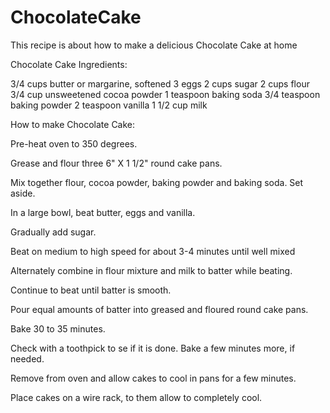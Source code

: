 # ChocolateCake
This recipe is about how to make a delicious Chocolate Cake at home

Chocolate Cake Ingredients:

3/4 cups butter or margarine, softened
3 eggs
2 cups sugar
2 cups flour
3/4 cup unsweetened cocoa powder
1 teaspoon baking soda
3/4 teaspoon baking powder
2 teaspoon vanilla
1 1/2 cup milk


How to make Chocolate Cake:

Pre-heat oven to 350 degrees.

Grease and flour three 6" X 1 1/2" round cake pans.

Mix together flour, cocoa powder, baking powder and baking soda. Set aside.

In a large bowl, beat butter, eggs and vanilla.

Gradually add sugar.

Beat on medium to high speed for about 3-4 minutes until well mixed

Alternately combine in flour mixture and milk to batter while beating.

Continue to beat until batter is smooth.

Pour equal amounts of batter into greased and floured round cake pans.

Bake 30 to 35 minutes.

Check with a toothpick to se if it is done. Bake a few minutes more, if needed.

Remove from oven and allow cakes to cool in pans for a few minutes.

Place cakes on a wire rack, to them allow to completely cool.